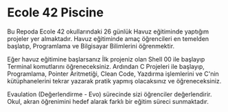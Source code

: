 # Ecole 42 Piscine

Bu Repoda Ecole 42 okullarındaki 26 günlük Havuz eğitiminde yaptığım projeler yer almaktadır.
Havuz eğitiminde amaç öğrencileri en temelden başlatıp, Programlama ve Bilgisayar Bilimlerini öğrenmektir.

Eğer havuz eğitimine başlarsanız İlk projeniz olan Shell 00 ile başlayıp Terminal komutlarını öğreneceksiniz.
Ardından C Projeleri ile başlayıp, Programlama, Pointer Aritmetiği, Clean Code, Yazdırma işlemlerini ve C'nin kütüphanelerini tekrar yazarak pratik yapmış olacaksınız ve öğreneceksiniz.

Evaulation (Değerlendirme - Evo) sürecinde sizi öğrenciler değerlendirir. Okul, akran öğrenimini hedef alarak farklı bir eğitim süreci sunmaktadır.
